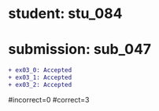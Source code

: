 # student: stu_084
# submission: sub_047

```diff
+ ex03_0: Accepted
+ ex03_1: Accepted
+ ex03_2: Accepted
```
#incorrect=0
#correct=3
